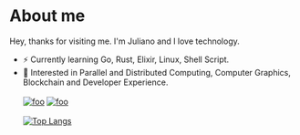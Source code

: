 # About me
Hey, thanks for visiting me. I'm Juliano and I love technology.
- ⚡ Currently learning Go, Rust, Elixir, Linux, Shell Script.
- 🧠 Interested in Parallel and Distributed Computing, Computer Graphics, Blockchain and Developer Experience.
<br><br>
[![foo](https://img.shields.io/badge/LinkedIn-0077B5?style=for-the-badge&logo=linkedin&logoColor=white)](https://img.shields.io/badge/LinkedIn-0077B5?style=for-the-badge&logo=linkedin&logoColor=white)
[![foo](https://img.shields.io/badge/Gmail-D14836?style=for-the-badge&logo=gmail&logoColor=white)](mailto:julianolorenzato@gmail.com)
<br><br>
[![Top Langs](https://github-readme-stats.vercel.app/api/top-langs/?username=julianolorenzato&layout=compact&theme=dracula)](https://github.com/anuraghazra/github-readme-stats)
<!--
**julianolorenzato/julianolorenzato** is a ✨ _special_ ✨ repository because its `README.md` (this file) appears on your GitHub profile.

Here are some ideas to get you started:

- 🔭 I’m currently working on ...
- 🌱 I’m currently learning ...
- 👯 I’m looking to collaborate on ...
- 🤔 I’m looking for help with ...
- 💬 Ask me about ...
- 📫 How to reach me: ...
- 😄 Pronouns: ...
- ⚡ Fun fact: ...
-->
